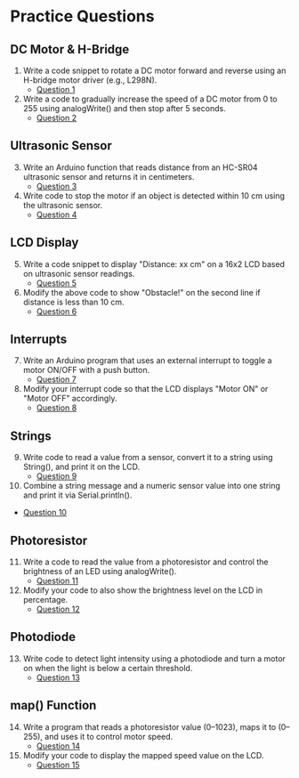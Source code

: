 # Practice Questions

## DC Motor & H-Bridge
1. Write a code snippet to rotate a DC motor forward and reverse using an H-bridge motor driver (e.g., L298N).
   - [Question 1](https://www.tinkercad.com/things/2OFeHToP4i2-dc-motor-q1?sharecode=QFyjdrt9Cy-bQ1uJofEwTuVDPSzBDrOF5Oo8wmOsTwM)
2. Write a code to gradually increase the speed of a DC motor from 0 to 255 using analogWrite() and then stop after 5 seconds.
   - [Question 2](https://www.tinkercad.com/things/60O0hrK7IMe-dc-motor-q12?sharecode=T6pF7FZRQdcImo5984ltb43aW_KF6hDzXCk1Fv9qNmY)

## Ultrasonic Sensor
3. Write an Arduino function that reads distance from an HC-SR04 ultrasonic sensor and returns it in centimeters.
   - [Question 3](https://www.tinkercad.com/things/4CJZVTm1xBf-ultrasonic-q3?sharecode=gguxhHk71-o5mcmYuBDyYl60ZndD-UztEQUhE8vQ604)
4. Write code to stop the motor if an object is detected within 10 cm using the ultrasonic sensor.
   - [Question 4](https://www.tinkercad.com/things/d4SGSVoIX76-ultrasonic-q4?sharecode=9EWH3OHXvchF7Gu554qxBOpJks0AhjicdxAUGoF2J34)

## LCD Display
5. Write a code snippet to display "Distance: xx cm" on a 16x2 LCD based on ultrasonic sensor readings.
   - [Question 5](https://www.tinkercad.com/things/3jxwbcWUK7d-ldc-display-q5?sharecode=s27Ud9QrDLAJ96g_B3bqhgDA9iwvmwkRG474Od2zKsE)
6. Modify the above code to show "Obstacle!" on the second line if distance is less than 10 cm.
   - [Question 6](https://www.tinkercad.com/things/j37yBBpjq2A-ldc-display-q6?sharecode=8jcB94dltJAgH1OGsF31nUWSS5wfqx2P5Qhizib7beQ)

## Interrupts
7. Write an Arduino program that uses an external interrupt to toggle a motor ON/OFF with a push button.
   - [Question 7](https://www.tinkercad.com/things/kWTnP55zcQE-interrupt-q7?sharecode=m8aFHu-me8Os_Cz_K8n4i8H8Re71EgEDVgjxQYFKbu4)
8. Modify your interrupt code so that the LCD displays "Motor ON" or "Motor OFF" accordingly.
   - [Question 8](https://www.tinkercad.com/things/9MiRvuHztm2-interrupts-q-8?sharecode=ZMESH770DM0h9yD96YO7YNqNgFItCfUdROcpRgEwWBU)

## Strings
9. Write code to read a value from a sensor, convert it to a string using String(), and print it on the LCD.
   - [Question 9](https://www.tinkercad.com/things/0w23n6oCkRs-string-q9?sharecode=UcfoKbMdYcUSuaNqz7Epwmn0OL2BFgADgjc5I99CNVY)
10. Combine a string message and a numeric sensor value into one string and print it via Serial.println().
   - [Question 10](https://www.tinkercad.com/things/0w23n6oCkRs-string-q9?sharecode=UcfoKbMdYcUSuaNqz7Epwmn0OL2BFgADgjc5I99CNVY)

## Photoresistor
11. Write a code to read the value from a photoresistor and control the brightness of an LED using analogWrite().
    - [Question 11](https://www.tinkercad.com/things/eB3oqGAfCZn-photoresistor-q11-and-q12?sharecode=crBZm8rPSgyM_hAkdMR8GLIHogLH01iOkx6e6gt9Zbo)
12. Modify your code to also show the brightness level on the LCD in percentage.
    - [Question 12](https://www.tinkercad.com/things/eB3oqGAfCZn-photoresistor-q11-and-q12?sharecode=crBZm8rPSgyM_hAkdMR8GLIHogLH01iOkx6e6gt9Zbo)

## Photodiode
13. Write code to detect light intensity using a photodiode and turn a motor on when the light is below a certain threshold.
    - [Question 13](https://www.tinkercad.com/things/bBwu3Ziw1qw-photodiode-q13?sharecode=MO6ieG4awswd1HwiVoBHrZ5aGth5-0iHUDr7E6BKzow)

## map() Function
14. Write a program that reads a photoresistor value (0–1023), maps it to (0–255), and uses it to control motor speed.
    - [Question 14](https://www.tinkercad.com/things/2fFV6LXu1JA-map-q14-and-q15?sharecode=tRgZxIbJDPRU6rFh918mFKX4Kj-IE4V5a_ZsFRVcvao)
15. Modify your code to display the mapped speed value on the LCD.
    - [Question 15](https://www.tinkercad.com/things/2fFV6LXu1JA-map-q14-and-q15?sharecode=tRgZxIbJDPRU6rFh918mFKX4Kj-IE4V5a_ZsFRVcvao)